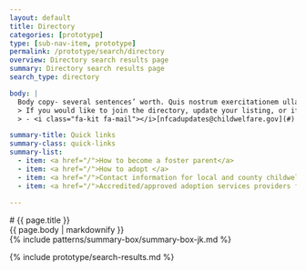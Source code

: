 ```yaml
---
layout: default
title: Directory
categories: [prototype]
type: [sub-nav-item, prototype]
permalink: /prototype/search/directory
overview: Directory search results page
summary: Directory search results page
search_type: directory

body: |
  Body copy- several sentences’ worth. Quis nostrum exercitationem ullam corporis suscipit laboriosam, nisi ut et via procedat oratio quaerimus igitur, inquit, modo dixi, constituto, ut earum motus et iusto odio.
  > If you would like to join the directory, update your listing, or if you have any question
  > - <i class="fa-kit fa-mail"></i>[nfcadupdates@childwelfare.gov](#) <i class="fa-kit fa-phone"></i>[800.394.3366](#)

summary-title: Quick links
summary-class: quick-links
summary-list:
  - item: <a href="/">How to become a foster parent</a>
  - item: <a href="/">How to adopt </a>
  - item: <a href="/">Contact information for local and county childwelfare agencies </a>
  - item: <a href="/">Accredited/approved adoption services providers for intercountry adoption <i class="fa-kit fa-launch"></i> </a>
  
---
```


<div class="grid-container" markdown="1">
# {{ page.title }}

<div class="grid-row grid-gap-lg" markdown="1">
  <div class="grid-col-6"> {{ page.body | markdownify }} </div>
  <div class="grid-col-6"> {% include patterns/summary-box/summary-box-jk.md %} </div>
</div>
</div>

{% include prototype/search-results.md %}

